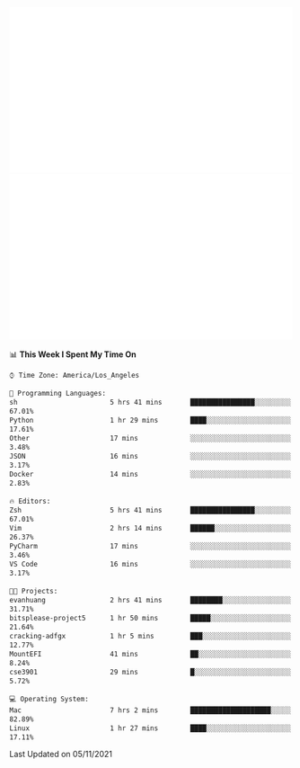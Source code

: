 <a href="https://github.com/jstrieb/github-stats">
 
![](https://github.com/evanhuang117/github-stats/blob/master/generated/overview.svg)
![](https://github.com/evanhuang117/github-stats/blob/master/generated/languages.svg)

</a>

<!--START_SECTION:waka-->
📊 **This Week I Spent My Time On** 

```text
⌚︎ Time Zone: America/Los_Angeles

💬 Programming Languages: 
sh                       5 hrs 41 mins       ████████████████░░░░░░░░░   67.01% 
Python                   1 hr 29 mins        ████░░░░░░░░░░░░░░░░░░░░░   17.61% 
Other                    17 mins             ░░░░░░░░░░░░░░░░░░░░░░░░░   3.48% 
JSON                     16 mins             ░░░░░░░░░░░░░░░░░░░░░░░░░   3.17% 
Docker                   14 mins             ░░░░░░░░░░░░░░░░░░░░░░░░░   2.83%

🔥 Editors: 
Zsh                      5 hrs 41 mins       ████████████████░░░░░░░░░   67.01% 
Vim                      2 hrs 14 mins       ██████░░░░░░░░░░░░░░░░░░░   26.37% 
PyCharm                  17 mins             ░░░░░░░░░░░░░░░░░░░░░░░░░   3.46% 
VS Code                  16 mins             ░░░░░░░░░░░░░░░░░░░░░░░░░   3.17%

🐱‍💻 Projects: 
evanhuang                2 hrs 41 mins       ████████░░░░░░░░░░░░░░░░░   31.71% 
bitsplease-project5      1 hr 50 mins        █████░░░░░░░░░░░░░░░░░░░░   21.64% 
cracking-adfgx           1 hr 5 mins         ███░░░░░░░░░░░░░░░░░░░░░░   12.77% 
MountEFI                 41 mins             ██░░░░░░░░░░░░░░░░░░░░░░░   8.24% 
cse3901                  29 mins             █░░░░░░░░░░░░░░░░░░░░░░░░   5.72%

💻 Operating System: 
Mac                      7 hrs 2 mins        ████████████████████░░░░░   82.89% 
Linux                    1 hr 27 mins        ████░░░░░░░░░░░░░░░░░░░░░   17.11%

```


 Last Updated on 05/11/2021
<!--END_SECTION:waka-->
